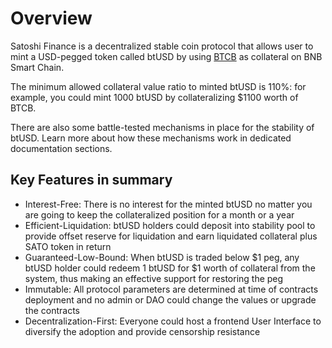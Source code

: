 # Overview

Satoshi Finance is a decentralized stable coin protocol that allows user to mint a USD-pegged token called btUSD by using [BTCB](https://www.binance.com/en/collateral-btokens) as collateral on BNB Smart Chain. 

The minimum allowed collateral value ratio to minted btUSD is 110%: for example, you could mint 1000 btUSD by collateralizing $1100 worth of BTCB.

There are also some battle-tested mechanisms in place for the stability of btUSD. Learn more about how these mechanisms work in dedicated documentation sections.

## Key Features in summary
-  Interest-Free: There is no interest for the minted btUSD no matter you are going to keep the collateralized position for a month or a year
-  Efficient-Liquidation: btUSD holders could deposit into stability pool to provide offset reserve for liquidation and earn liquidated collateral plus SATO token in return
-  Guaranteed-Low-Bound: When btUSD is traded below $1 peg, any btUSD holder could redeem 1 btUSD for $1 worth of collateral from the system, thus making an effective support for restoring the peg
-  Immutable: All protocol parameters are determined at time of contracts deployment and no admin or DAO could change the values or upgrade the contracts 
-  Decentralization-First: Everyone could host a frontend User Interface to diversify the adoption and provide censorship resistance